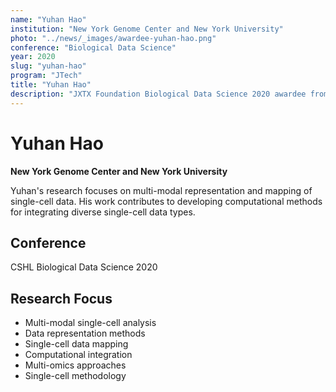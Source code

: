 ```yaml
---
name: "Yuhan Hao"
institution: "New York Genome Center and New York University"
photo: "../news/_images/awardee-yuhan-hao.png"
conference: "Biological Data Science"
year: 2020
slug: "yuhan-hao"
program: "JTech"
title: "Yuhan Hao"
description: "JXTX Foundation Biological Data Science 2020 awardee from New York Genome Center and New York University"
---
```


# Yuhan Hao

**New York Genome Center and New York University**

Yuhan's research focuses on multi-modal representation and mapping of single-cell data. His work contributes to developing computational methods for integrating diverse single-cell data types.

## Conference
CSHL Biological Data Science 2020

## Research Focus
- Multi-modal single-cell analysis
- Data representation methods
- Single-cell data mapping
- Computational integration
- Multi-omics approaches
- Single-cell methodology